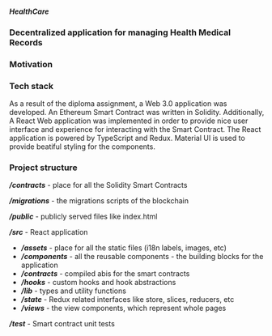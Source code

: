##### HealthCare
### Decentralized application for managing Health Medical Records

### Motivation
<!--  -->

### Tech stack

As a result of the diploma assignment, a Web 3.0 application was developed. An Ethereum Smart Contract was written in
Solidity. Additionally, A React Web application was implemented in order to provide nice user interface and experience
for interacting with the Smart Contract.
The React application is powered by TypeScript and Redux.
Material UI is used to provide beatiful styling for the components.

### Project structure

_**/contracts**_ - place for all the Solidity Smart Contracts

_**/migrations**_ - the migrations scripts of the blockchain

_**/public**_ - publicly served files like index.html

_**/src**_ - React application
 - _**/assets**_ - place for all the static files (i18n labels, images, etc)
 - _**/components**_ - all the reusable components - the building blocks for the application
 - _**/contracts**_ - compiled abis for the smart contracts 
 - _**/hooks**_ - custom hooks and hook abstractions
 - _**/lib**_ - types and utility functions
 - _**/state**_ - Redux related interfaces like store, slices, reducers, etc
 - _**/views**_ - the view components, which represent whole pages

_**/test**_ - Smart contract unit tests


